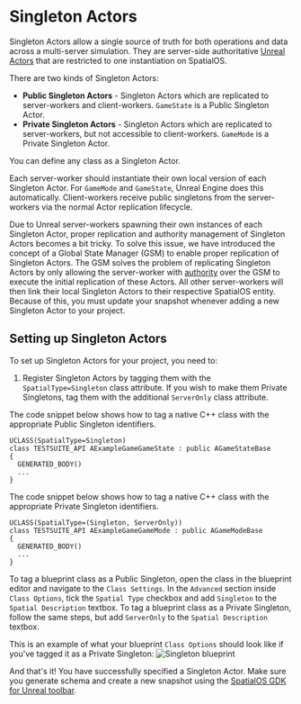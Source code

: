 # Singleton Actors

Singleton Actors allow a single source of truth for both operations and data across a multi-server simulation. They are server-side authoritative [Unreal Actors](https://docs.unrealengine.com/en-us/Programming/UnrealArchitecture/Actors) that are restricted to one instantiation on SpatialOS.

There are two kinds of Singleton Actors:

* **Public Singleton Actors** - Singleton Actors which are replicated to server-workers and client-workers. `GameState` is a Public Singleton Actor.
* **Private Singleton Actors** - Singleton Actors which are replicated to server-workers, but not accessible to client-workers. `GameMode` is a Private Singleton Actor.

You can define any class as a Singleton Actor.

Each server-worker should instantiate their own local version of each Singleton Actor. For `GameMode` and `GameState`, Unreal Engine does this automatically. Client-workers receive public singletons from the server-workers via the normal Actor replication lifecycle.

Due to Unreal server-workers spawning their own instances of each Singleton Actor, proper replication and authority management of Singleton Actors becomes a bit tricky. To solve this issue, we have introduced the concept of a Global State Manager (GSM) to enable proper replication of Singleton Actors. The GSM solves the problem of replicating Singleton Actors by only allowing the server-worker with [authority](https://docs.improbable.io/reference/latest/shared/glossary#read-and-write-access-authority) over the GSM to execute the initial replication of these Actors. All other server-workers will then link their local Singleton Actors to their respective SpatialOS entity. Because of this, you must update your snapshot whenever adding a new Singleton Actor to your project.

## Setting up Singleton Actors

To set up Singleton Actors for your project, you need to:

1. Register Singleton Actors by tagging them with the `SpatialType=Singleton` class attribute. If you wish to make them Private Singletons, tag them with the additional `ServerOnly` class attribute.

The code snippet below shows how to tag a native C++ class with the appropriate Public Singleton identifiers.

```
UCLASS(SpatialType=Singleton)
class TESTSUITE_API AExampleGameGameState : public AGameStateBase
{
  GENERATED_BODY()
  ...
}
```

The code snippet below shows how to tag a native C++ class with the appropriate Private Singleton identifiers.

```
UCLASS(SpatialType=(Singleton, ServerOnly))
class TESTSUITE_API AExampleGameGameMode : public AGameModeBase
{
  GENERATED_BODY()
  ...
}
```

To tag a blueprint class as a Public Singleton, open the class in the blueprint editor and navigate to the `Class Settings`. In the `Advanced` section inside `Class Options`, tick the `Spatial Type` checkbox and add `Singleton` to the `Spatial Description` textbox. To tag a blueprint class as a Private Singleton, follow the same steps, but add `ServerOnly` to the `Spatial Description` textbox.

This is an example of what your blueprint `Class Options` should look like if you've tagged it as a Private Singleton:
![Singleton blueprint]({{assetRoot}}assets/screen-grabs/blueprint_singleton.png)

And that's it! You have successfully specified a Singleton Actor. Make sure you generate schema and create a new snapshot using the [SpatialOS GDK for Unreal toolbar]({{urlRoot}}/content/toolbar).

